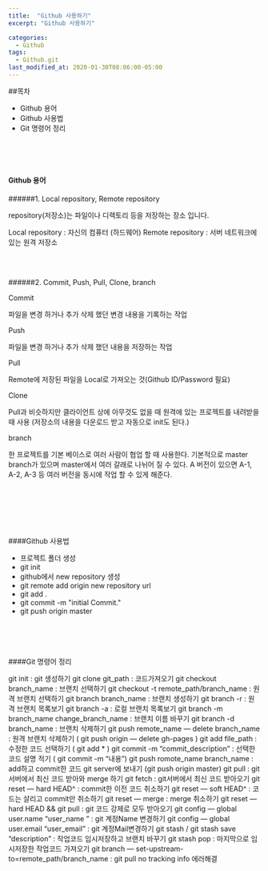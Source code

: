 ```yaml
---
title:  "Github 사용하기"
excerpt: "Github 사용하기"

categories:
  - Github
tags:
  - Github.git
last_modified_at: 2020-01-30T08:06:00-05:00
---
```


##목차

- Github 용어
- Github 사용법
- Git 명령어 정리
</br>
</br>
</br>



#### Github 용어

######1. Local repository, Remote repository

repository(저장소)는 파일이나 디렉토리 등을 저장하는 장소 입니다. 

Local repository : 자신의 컴퓨터 (하드웨어)
Remote repository : 서버 네트워크에 있는 원격 저장소

</br>
</br>

######2. Commit, Push, Pull, Clone, branch

Commit 

파일을 변경 하거나 추가 삭제 했던 변경 내용을 기록하는 작업

Push

파일을 변경 하거나 추가 삭제 했던 내용을 저장하는 작업

Pull

Remote에 저장된 파일을 Local로 가져오는 것(Github ID/Password 필요)

Clone

Pull과 비슷하지만 클라이언트 상에 아무것도 없을 때 원격에 있는 프로젝트를 내려받을 때  사용 (저장소의 내용을 다운로드 받고 자동으로 init도 된다.)

branch

한 프로젝트를 기본 베이스로 여러 사람이 협업 할 때 사용한다. 기본적으로 master  branch가 있으며 master에서 여러 갈래로 나뉘어 질 수 있다. A 버전이 있으면 A-1, A-2, A-3 등 여러 버전을 동시에 작업 할 수 있게 해준다.

</br>
</br>
</br>
</br>
</br>


####Github 사용법

- 프로젝트 폴더 생성
- git init
- github에서 new repository 생성
- git remote add origin new repository url
- git add .
- git commit -m "initial Commit."
- git push origin master

</br>
</br>
</br>
</br>
####Git 명령어 정리


git init : git 생성하기
git clone git_path : 코드가져오기
git checkout branch_name : 브랜치 선택하기
git checkout -t remote_path/branch_name : 원격 브랜치 선택하기
git branch branch_name : 브랜치 생성하기
git branch -r : 원격 브랜치 목록보기
git branch -a : 로컬 브랜치 목록보기
git branch -m branch_name change_branch_name : 브랜치 이름 바꾸기
git branch -d branch_name : 브랜치 삭제하기
git push remote_name — delete branch_name : 원격 브랜치 삭제하기 ( git push origin — delete gh-pages )
git add file_path : 수정한 코드 선택하기 ( git add * )
git commit -m “commit_description” : 선택한 코드 설명 적기 ( git commit -m “내용”)
git push romote_name branch_name : add하고 commit한 코드 git server에 보내기 (git push origin master)
git pull : git서버에서 최신 코드 받아와 merge 하기
git fetch : git서버에서 최신 코드 받아오기
git reset — hard HEAD^ : commit한 이전 코드 취소하기
git reset — soft HEAD^ : 코드는 살리고 commit만 취소하기
git reset — merge : merge 취소하기
git reset — hard HEAD && git pull : git 코드 강제로 모두 받아오기
git config — global user.name “user_name ” : git 계정Name 변경하기
git config — global user.email “user_email” : git 계정Mail변경하기
git stash / git stash save “description” : 작업코드 임시저장하고 브랜치 바꾸기
git stash pop : 마지막으로 임시저장한 작업코드 가져오기
git branch — set-upstream-to=remote_path/branch_name : git pull no tracking info 에러해결